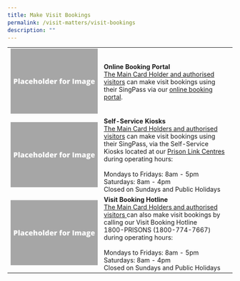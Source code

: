 ```yaml
---
title: Make Visit Bookings
permalink: /visit-matters/visit-bookings
description: ""
---
```

|  | |
| -------- | -------- |
| ![](/images/Placeholder%20for%20Image.png) |**Online Booking Portal**<br>[The Main Card Holder and authorised visitors](/visit-matters/visit-information/who-can-visit) can make visit bookings using their SingPass via our [online booking portal](https://www.ipris.sps.gov.sg/sps-vms3-web/).
|  ![](/images/Placeholder%20for%20Image.png)| **Self-Service Kiosks**<br>[The Main Card Holders and authorised visitors](/visit-matters/visit-information/who-can-visit) can make visit bookings using their SingPass, via the Self-Service Kiosks located at our [Prison Link Centres](/visit-matters/visit-information/permalink) during operating hours:<br>&nbsp;<br>Mondays to Fridays: 8am - 5pm<br>Saturdays: 8am - 4pm<br>Closed on Sundays and Public Holidays|
| ![](/images/Placeholder%20for%20Image.png) | **Visit Booking Hotline**<br>[The Main Card Holders and authorised visitors ](/visit-matters/visit-information/who-can-visit)can also make visit bookings by calling our Visit Booking Hotline <br>1800-PRISONS (1800-774-7667) during operating hours:<br><br>Mondays to Fridays: 8am - 5pm<br>Saturdays: 8am - 4pm<br>Closed on Sundays and Public Holidays|